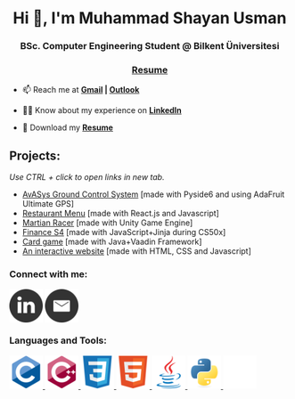 <h1 align="center">Hi 👋, I'm Muhammad Shayan Usman</h1>
<h3 align="center">BSc. Computer Engineering Student @ Bilkent Üniversitesi</h3>
<h3 align="center"><a href="https://docs.google.com/document/d/1p9cThLEWSdVM1pfoJ0fYriDcyYJp91SF_DuYkOeY4Us/edit?usp=sharing" target="_blank">Resume</a></h3>

- 📫 Reach me at **[Gmail](mailto:mshayanalwaha@gmail.com?subject=Hello%20there!) | [Outlook](mailto:mshayanalwaha@outlook.com?subject=Hello%20there!)**

- 👨‍💻 Know about my experience on **[LinkedIn](https://www.linkedin.com/in/muhammed-shayan-usman-4559a213b/)**

- 💾 Download my **[Resume](https://docs.google.com/document/d/1p9cThLEWSdVM1pfoJ0fYriDcyYJp91SF_DuYkOeY4Us/edit?usp=sharing)**

<h2 align="left">Projects:</h2>
<p><i>Use CTRL + click to open links in new tab. </i></p>
<ul>
  <li><a href="https://github.com/SCORPIA2004/AvASys-Ground-Control-System" target="blank">AvASys Ground Control System</a> [made with Pyside6 and using AdaFruit Ultimate GPS]</li>
  <li><a href="https://github.com/SCORPIA2004/Urokodaki" target="blank">Restaurant Menu</a> [made with React.js and Javascript]</li>
  <li><a href="https://scorpia2004.itch.io/martian-racer" target="blank">Martian Racer</a> [made with Unity Game Engine]</li>
  <li><a href="https://finance-s4.herokuapp.com/" target="blank">Finance S4</a> [made with JavaScript+Jinja during CS50x]</li>
  <li><a href="https://youtu.be/ioeeD3LapDI" target="blank">Card game</a> [made with Java+Vaadin Framework]</li>
  <li><a href="https://scorpia2004.github.io/Brainnest-Frontend/Assignment%202%20-%20CSS/index.html" target="blank">An interactive website</a> [made with HTML, CSS and Javascript]</li>

</ul>
</p>

<h3 align="left">Connect with me:</h3>
<p align="left">
<a href="https://www.linkedin.com/in/muhammed-shayan-usman/" target="blank"><img align="center" src="734393_in_linked_media_online_social_icon.png" alt="https://www.linkedin.com/in/muhammed-shayan-usman-4559a213b/" height="60" width="60" /></a>
<a href="mailto:mshayanalwaha@gmail.com" target="blank"><img align="center" src="4550857_email_gmail_mail_sending_yahoo_icon.png" alt="https://www.linkedin.com/in/muhammed-shayan-usman-4559a213b/" height="60" width="60" /></a>
</p>

<h3 align="left">Languages and Tools:</h3>
<p align="left"> 
  <a href="https://www.cprogramming.com/" target="_blank" rel="noreferrer"> <img src="c.svg" alt="c" width="60" height="60"/> </a> 
  <a href="https://www.w3schools.com/cpp/" target="_blank" rel="noreferrer"> <img src="cpp.svg" alt="cplusplus" width="60" height="60"/> </a> 
  <a href="https://www.w3schools.com/css/" target="_blank" rel="noreferrer"> <img src="css.svg" alt="css" width="60" height="60"/> </a> 
  <a href="https://www.w3.org/html/" target="_blank" rel="noreferrer"> <img src="html.svg" alt="html5" width="60" height="60"/> </a> 
  <a href="https://www.java.com" target="_blank" rel="noreferrer"> <img src="java.svg" alt="java" width="60" height="60"/> </a> 
  <a href="https://www.python.org" target="_blank" rel="noreferrer"> <img src="python.svg" alt="python" width="60" height="60"/> </a> 
  <a href="https://unity.com/" target="_blank" rel="noreferrer"> <img src="unity.svg" alt="unity" width="60" height="60"/> </a> </p>

<!--- <p>&nbsp;<img align="center" src="https://github-readme-stats.vercel.app/api?username=scorpia2004&show_icons=true&theme=dark&title_color=ff9500&locale=en" alt="scorpia2004" /></p> --->
